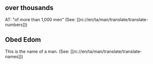 ## over thousands ##

AT: "of more than 1,000 men" (See: [[rc://en/ta/man/translate/translate-numbers]])

## Obed Edom ##

This is the name of a man. (See: [[rc://en/ta/man/translate/translate-names]])